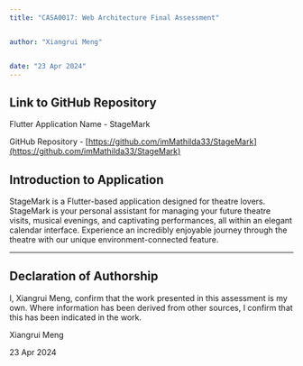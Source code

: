 ```yaml
---
title: "CASA0017: Web Architecture Final Assessment"


author: "Xiangrui Meng"


date: "23 Apr 2024"
---
```





## Link to GitHub Repository

Flutter Application Name - StageMark


GitHub Repository - [https://github.com/imMathilda33/StageMark](https://github.com/imMathilda33/StageMark)

## Introduction to Application

StageMark is a Flutter-based application designed for theatre lovers. StageMark is your personal assistant for managing your future theatre visits, musical evenings, and captivating performances, all within an elegant calendar interface. Experience an incredibly enjoyable journey through the theatre with our unique environment-connected feature.



----

## Declaration of Authorship

I, Xiangrui Meng, confirm that the work presented in this assessment is my own. Where information has been derived from other sources, I confirm that this has been indicated in the work.


Xiangrui Meng



23 Apr 2024
